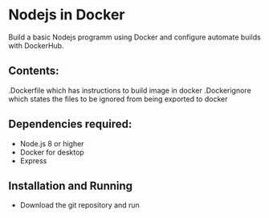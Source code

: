 # Nodejs in Docker
Build a basic Nodejs programm using Docker and configure automate builds with DockerHub.
## Contents:
 .Dockerfile  which has instructions to build image in docker
 .Dockerignore which states the files to be ignored from being exported to docker
## Dependencies required:
* Node.js 8 or higher
* Docker for desktop
* Express

## Installation and Running
* Download the git repository and run 
``` npm install
```

